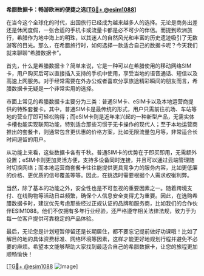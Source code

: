 **希腊数据卡：畅游欧洲的便捷之选[[TG💪+ @esim1088](https://t.me/s/esim1088)]**

在当今这个全球化的时代，出国旅行已经成为越来越多人的选择。无论是商务出差还是休闲度假，一张合适的手机卡或流量卡都是必不可少的伴侣。而提到欧洲旅行，希腊作为地中海上的明珠，以其迷人的自然风光和丰富的历史遗迹吸引了无数游客的目光。那么，在希腊旅行时，如何选择一款适合自己的数据卡呢？今天我们就来聊聊“希腊数据卡”。

首先，什么是希腊数据卡？简单来说，它是一种可以在希腊使用的移动网络SIM卡，用户购买后可以直接插入支持的手机中使用，享受当地的语音通话、短信以及高速上网服务。对于经常需要在外办公或者喜欢分享旅途精彩瞬间的朋友而言，希腊数据卡无疑是一个非常实用的选择。

市面上常见的希腊数据卡主要分为三类：普通SIM卡、eSIM卡以及本地运营商提供的特殊套餐卡。其中，普通SIM卡是最传统的形式，用户只需前往机场、车站等地的营业厅即可轻松购得；而eSIM卡则是近年来兴起的一种新型产品，无需实体卡槽也能实现联网功能，特别适合那些习惯于无卡操作的现代人；至于本地运营商推出的套餐卡，则通常包含更优惠的价格方案，比如无限流量包月等，非常适合长时间逗留的用户。

从功能上来看，这些数据卡各有千秋。普通SIM卡的优势在于即买即用，无需额外设置；eSIM卡则更加灵活方便，支持多设备同时连接，并且可以通过云端管理随时切换网络；而本地运营商套餐卡往往能提供更具竞争力的服务内容，比如更低廉的价格、更优质的信号覆盖等等。因此，在挑选时需要根据个人需求权衡利弊。

当然，除了基本的功能之外，安全性也是不可忽视的重要因素之一。随着跨境支付、在线购物等活动日益频繁，确保个人信息安全变得尤为重要。因此，在选购希腊数据卡时，建议优先考虑那些经过正规认证的品牌和服务商，比如我们的合作伙伴ESIM1088。他们不仅拥有多年行业经验，还严格遵守相关法律法规，致力于为每一位客户提供可靠稳定的产品体验。

最后，无论您是计划短暂停留还是长期居住，都不要忘记提前做好功课哦！比如了解目的地的具体资费标准、网络环境等因素，这样才能更好地规划行程并避免不必要的麻烦。希望本文能够帮助大家找到最适合自己的希腊数据卡，让您的旅程更加顺畅愉快！

[[TG💪+ @esim1088](https://t.me/s/esim1088) ![Image](https://i.postimg.cc/4NQfJmqS/Snipaste-2025-05-13-00-14-12.png)]